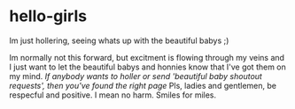 # hello-girls
Im just hollering, seeing whats up with the beautiful babys ;)


Im normally not this forward, but excitment is flowing through my veins and I just want to let the beautiful babys and honnies know that I've got them on my mind.
*If anybody wants to holler or send 'beautiful baby shoutout requests', then you've found the right page*
Pls, ladies and gentlemen, be respecful and positive. I mean no harm. Smiles for miles.
